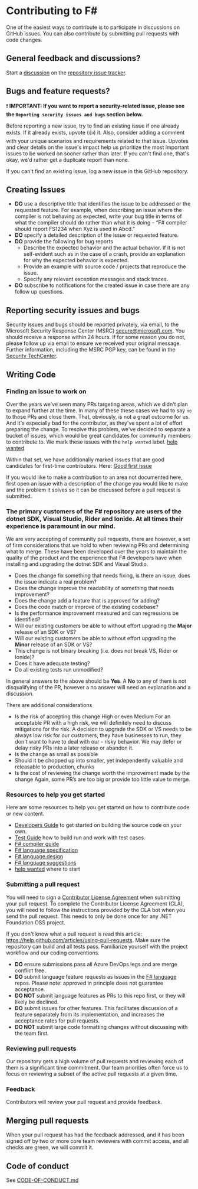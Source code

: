 # Contributing to F#

One of the easiest ways to contribute is to participate in discussions on GitHub issues. You can also contribute by submitting pull requests with code changes.

## General feedback and discussions?

Start a [discussion](https://github.com/dotnet/fsharp/discussions) on the [repository issue tracker](https://github.com/dotnet/fsharp/issues).

## Bugs and feature requests?

❗ **IMPORTANT: If you want to report a security-related issue, please see the `Reporting security issues and bugs` section below.**

Before reporting a new issue, try to find an existing issue if one already exists. If it already exists, upvote (👍) it. Also, consider adding a comment with your unique scenarios and requirements related to that issue.  Upvotes and clear details on the issue's impact help us prioritize the most important issues to be worked on sooner rather than later. If you can't find one, that's okay, we'd rather get a duplicate report than none.

If you can't find an existing issue, log a new issue in this GitHub repository.

## Creating Issues

- **DO** use a descriptive title that identifies the issue to be addressed or the requested feature. For example, when describing an issue where the compiler is not behaving as expected, write your bug title in terms of what the compiler should do rather than what it is doing – “F# compiler should report FS1234 when Xyz is used in Abcd.”
- **DO** specify a detailed description of the issue or requested feature.
- **DO** provide the following for bug reports
  - Describe the expected behavior and the actual behavior. If it is not self-evident such as in the case of a crash, provide an explanation for why the expected behavior is expected.
  - Provide an example with source code / projects that reproduce the issue.
  - Specify any relevant exception messages and stack traces.
- **DO** subscribe to notifications for the created issue in case there are any follow up questions.

## Reporting security issues and bugs

Security issues and bugs should be reported privately, via email, to the Microsoft Security Response Center (MSRC)  secure@microsoft.com. You should receive a response within 24 hours. If for some reason you do not, please follow up via email to ensure we received your original message. Further information, including the MSRC PGP key, can be found in the [Security TechCenter](https://technet.microsoft.com/security/ff852094.aspx).

## Writing Code

### Finding an issue to work on

  Over the years we've seen many PRs targeting areas, which we didn't plan to expand further at the time.  In many of these these cases we had to say `no` to those PRs and close them. That, obviously, is not a great outcome for us. And it's especially bad for the contributor, as they've spent a lot of effort preparing the change.
  To resolve this problem, we've decided to separate a bucket of issues, which would be great candidates for community members to contribute to. We mark these issues with the `help wanted` label. [help wanted](https://github.com/dotnet/fsharp/labels/help%20wanted)

  Within that set, we have additionally marked issues that are good candidates for first-time contributors. Here: [Good first issue](https://github.com/dotnet/fsharp/labels/good%20first%20issue)

  If you would like to make a contribution to an area not documented here, first open an issue with a description of the change you would like to make and the problem it solves so it can be discussed before a pull request is submitted.

### The primary customers of the F# repository are users of the dotnet SDK, Visual Studio, Rider and Ionide. At all times their experience is paramount in our mind.

  We are very accepting of community pull requests, there are however, a set of firm considerations that we hold to when reviewing PRs and determining what to merge.  These have been developed over the years to maintain the quality of the product and the experience that F# developers have when installing and upgrading the dotnet SDK and Visual Studio.

- Does the change fix something that needs fixing, is there an issue, does the issue indicate a real problem?
- Does the change improve the readability of something that needs improvement?
- Does the change add a feature that is approved for adding?
- Does the code match or improve of the existing codebase?
- Is the performance improvement measured and can regressions be identified?
- Will our existing customers be able to without effort upgrading the **Major** release of an SDK or VS?
- Will our existing customers be able to without effort upgrading the **Minor** release of an SDK or VS?
- This change is not binary breaking (i.e. does not break VS, Rider or Ionide)?
- Does it have adequate testing?
- Do all existing tests run unmodified?

In general answers to the above should be **Yes**.  A **No** to any of them is not disqualifying of the PR, however a no answer will need an explanation and a discussion.
 
There are additional considerations
- Is the risk of accepting this change High or even Medium
  For an acceptable PR with a high risk, we will definitely need to discuss mitigations for the risk.  A decision to upgrade the SDK or VS needs to be always low risk for our customers, they have businesses to run, they don't want to have to deal with our - risky behavior.  We may defer or delay risky PRs into a later release or abandon it.
- Is the change as small as possible
- Should it be chopped up into smaller, yet independently valuable and releasable to production, chunks
- Is the cost of reviewing the change worth the improvement made by the change
Again, some PR’s are too big or provide too little value to merge.


### Resources to help you get started

Here are some resources to help you get started on how to contribute code or new content.

- [Developers Guide](https://github.com/dotnet/fsharp/blob/main/DEVGUIDE.md) to get started on building the source code on your own.
- [Test Guide](https://github.com/dotnet/fsharp/blob/main/TESTGUIDE.md) how to build run and work with test cases.
- [F# compiler guide](https://github.com/dotnet/fsharp/blob/main/docs/index.md)
- [F# language specification](https://fsharp.org/specs/language-spec/)
- [F# language design](https://github.com/fsharp/fslang-design/)
- [F# language suggestions](https://github.com/fsharp/fslang-suggestions/)
- [help wanted](https://github.com/dotnet/fsharp/labels/help%20wanted) where to start

### Submitting a pull request

You will need to sign a [Contributor License Agreement](https://cla.dotnetfoundation.org/) when submitting your pull request. To complete the Contributor License Agreement (CLA), you will need to follow the instructions provided by the CLA bot when you send the pull request. This needs to only be done once for any .NET Foundation OSS project.

If you don't know what a pull request is read this article: <https://help.github.com/articles/using-pull-requests>. Make sure the repository can build and all tests pass. Familiarize yourself with the project workflow and our coding conventions. 

- **DO** ensure submissions pass all Azure DevOps legs and are merge conflict free.
- **DO** submit language feature requests as issues in the [F# language](https://github.com/fsharp/fslang-suggestions) repos.  Please note: approved in principle does not guarantee acceptance.
- **DO NOT** submit language features as PRs to this repo first, or they will likely be declined.
- **DO** submit issues for other features. This facilitates discussion of a feature separately from its implementation, and increases the acceptance rates for pull requests.
- **DO NOT** submit large code formatting changes without discussing with the team first.

### Reviewing pull requests

Our repository gets a high volume of pull requests and reviewing each of them is a significant time commitment. Our team priorities often force us to focus on reviewing a subset of the active pull requests at a given time.

### Feedback

Contributors will review your pull request and provide feedback.

## Merging pull requests

When your pull request has had the feedback addressed, and it has been signed off by two or more core team reviewers with commit access, and all checks are green, we will commit it.

## Code of conduct

See [CODE-OF-CONDUCT.md](./CODE-OF-CONDUCT.md)
